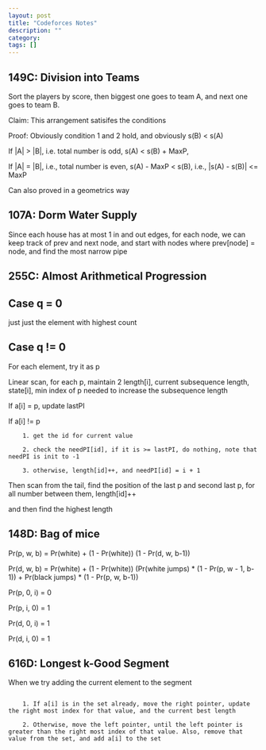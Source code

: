 ```yaml
---
layout: post
title: "Codeforces Notes"
description: ""
category: 
tags: []
---
```


149C: Division into Teams
-----------
Sort the players by score, then biggest one goes to team A, and next one goes to team B.

Claim: This arrangement satisifes the conditions

Proof: Obviously condition 1 and 2 hold, and obviously s(B) < s(A)

If |A| > |B|, i.e. total number is odd, s(A) < s(B) + MaxP, 

If |A| = |B|, i.e., total number is even, s(A) - MaxP < s(B), i.e., |s(A) - s(B)| <= MaxP

Can also proved in a geometrics way



107A: Dorm Water Supply
-----------

Since each house has at most 1 in and out edges, for each node, we can keep track of prev and next node, and start with nodes where prev[node] = node, and find the most narrow pipe


255C:  Almost Arithmetical Progression
------------
Case q = 0
----------
just just the element with highest count

Case q != 0 
----------
For each element, try it as p

Linear scan, for each p, maintain 2 length[i], current subsequence length, state[i], min index of p needed to increase the subsequence length

If a[i] = p, update lastPI

If a[i] != p

```
	1. get the id for current value
	
	2. check the needPI[id], if it is >= lastPI, do nothing, note that needPI is init to -1

	3. otherwise, length[id]++, and needPI[id] = i + 1 

```

Then scan from the tail, find the position of the last p and second last p, for all number between them, length[id]++ 

and then find the highest length


148D:  Bag of mice
-----------

Pr(p, w, b) = Pr(white) + (1 - Pr(white)) (1 - Pr(d, w, b-1))

Pr(d, w, b) = Pr(white) + (1 - Pr(white)) (Pr(white jumps) * (1 - Pr(p, w - 1, b-1)) + Pr(black jumps) * (1 - Pr(p, w, b-1))

Pr(p, 0, i) =  0

Pr(p, i, 0) = 1

Pr(d, 0, i) = 1

Pr(d, i, 0) = 1


616D:  Longest k-Good Segment
-------------
When we try adding the current element to the segment

```

	1. If a[i] is in the set already, move the right pointer, update the right most index for that value, and the current best length

	2. Otherwise, move the left pointer, until the left pointer is greater than the right most index of that value. Also, remove that value from the set, and add a[i] to the set


```
